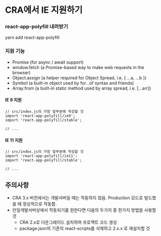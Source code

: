 # CRA에서 IE 지원하기

### react-app-polyfill 내려받기
yarn add react-app-polyfill

### 지원 기능

* Promise (for async / await support)
* window.fetch (a Promise-based way to make web requests in the browser)
* Object.assign (a helper required for Object Spread, i.e. { ...a, ...b })
* Symbol (a built-in object used by for...of syntax and friends)
* Array.from (a built-in static method used by array spread, i.e. [...arr])

#### IE 9 지원
~~~
// src/index.js의 가장 앞부분에 작성할 것
import 'react-app-polyfill/ie9';
import 'react-app-polyfill/stable';

// ...
~~~


#### IE 11 지원
~~~
// src/index.js의 가장 앞부분에 작성할 것
import 'react-app-polyfill/ie11';
import 'react-app-polyfill/stable';

// ...
~~~


## 주의사항 
* CRA 3.x 버전에서는 개발서버일 때는 작동하지 않음. Production 모드로 빌드했을 때 정상적으로 작동함.
* 만일개발서버상에서 작동되기를 원한다면 다음의 두가지 중 한가지 방법을 사용할 것
  - CRA 2.x로 다운그레이드 설치하여 프로젝트 코드 생성
  - package.json의 기존의 react-scripts를 삭제하고 2.x.x 로 재설치할 것
